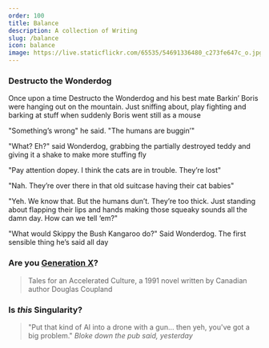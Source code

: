 ```yaml
---
order: 100
title: Balance
description: A collection of Writing
slug: /balance
icon: balance
image: https://live.staticflickr.com/65535/54691336480_c273fe647c_o.jpg
---
```


### Destructo the Wonderdog

Once upon a time Destructo the Wonderdog and his best mate Barkin’ Boris were hanging out on the mountain. Just sniffing about, play fighting and barking at stuff when suddenly Boris went still as a mouse

"Something’s wrong" he said. "The humans are buggin’"

"What? Eh?" said Wonderdog, grabbing the partially destroyed teddy and giving it a shake to make more stuffing fly

"Pay attention dopey. I think the cats are in trouble. They’re lost"

"Nah. They’re over there in that old suitcase having their cat babies"

"Yeh. We know that. But the humans dun’t. They’re too thick. Just standing about flapping their lips and hands making those squeaky sounds all the damn day. How can we tell ‘em?"

"What would Skippy the Bush Kangaroo do?" Said Wonderdog. The first sensible thing he’s said all day

### Are you [Generation X](/balance/books/generation-x)?

> Tales for an Accelerated Culture, a 1991 novel written by Canadian author Douglas Coupland

### Is _this_ Singularity?

> "Put that kind of AI into a drone with a gun... then yeh, you've got a big problem." _Bloke down the pub said, yesterday_
